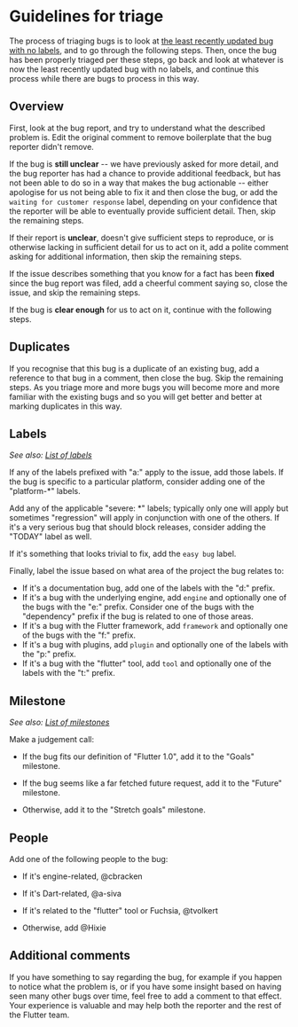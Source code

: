 # Guidelines for triage

The process of triaging bugs is to look at [the least recently updated bug with no labels](https://github.com/flutter/flutter/issues?q=is%3Aopen+is%3Aissue+no%3Alabel+sort%3Aupdated-asc), and to go through the following steps. Then, once the bug has been properly triaged per these steps, go back and look at whatever is now the least recently updated bug with no labels, and continue this process while there are bugs to process in this way.

## Overview

First, look at the bug report, and try to understand what the described problem is. Edit the original comment to remove boilerplate that the bug reporter didn't remove.

If the bug is **still unclear** -- we have previously asked for more detail, and the bug reporter has had a chance to provide additional feedback, but has not been able to do so in a way that makes the bug actionable -- either apologise for us not being able to fix it and then close the bug, or add the `waiting for customer response` label, depending on your confidence that the reporter will be able to eventually provide sufficient detail. Then, skip the remaining steps.

If their report is **unclear**, doesn't give sufficient steps to reproduce, or is otherwise lacking in sufficient detail for us to act on it, add a polite comment asking for additional information, then skip the remaining steps.

If the issue describes something that you know for a fact has been **fixed** since the bug report was filed, add a cheerful comment saying so, close the issue, and skip the remaining steps.

If the bug is **clear enough** for us to act on it, continue with the following steps.

## Duplicates

If you recognise that this bug is a duplicate of an existing bug, add a reference to that bug in a comment, then close the bug. Skip the remaining steps. As you triage more and more bugs you will become more and more familiar with the existing bugs and so you will get better and better at marking duplicates in this way.

## Labels

_See also: [List of labels](https://github.com/flutter/flutter/labels)_

If any of the labels prefixed with "a:" apply to the issue, add those labels. If the bug is specific to a particular platform, consider adding one of the "platform-*" labels.

Add any of the applicable "severe: *" labels; typically only one will apply but sometimes "regression" will apply in conjunction with one of the others. If it's a very serious bug that should block releases, consider adding the "TODAY" label as well.

If it's something that looks trivial to fix, add the `easy bug` label.

Finally, label the issue based on what area of the project the bug relates to:

- If it's a documentation bug, add one of the labels with the "d:" prefix.
- If it's a bug with the underlying engine, add `engine` and optionally one of the bugs with the "e:" prefix. Consider one of the bugs with the "dependency" prefix if the bug is related to one of those areas.
- If it's a bug with the Flutter framework, add `framework` and optionally one of the bugs with the "f:" prefix.
- If it's a bug with plugins, add `plugin` and optionally one of the labels with the "p:" prefix.
- If it's a bug with the "flutter" tool, add `tool` and optionally one of the labels with the "t:" prefix.

## Milestone

_See also: [List of milestones](https://github.com/flutter/flutter/milestones?direction=asc&sort=due_date&state=open)_

Make a judgement call:

- If the bug fits our definition of "Flutter 1.0", add it to the "Goals" milestone.

- If the bug seems like a far fetched future request, add it to the "Future" milestone.

- Otherwise, add it to the "Stretch goals" milestone.

## People

Add one of the following people to the bug:

- If it's engine-related, @cbracken

- If it's Dart-related, @a-siva

- If it's related to the "flutter" tool or Fuchsia, @tvolkert

- Otherwise, add @Hixie

## Additional comments

If you have something to say regarding the bug, for example if you happen to notice what the problem is, or if you have some insight based on having seen many other bugs over time, feel free to add a comment to that effect. Your experience is valuable and may help both the reporter and the rest of the Flutter team.
